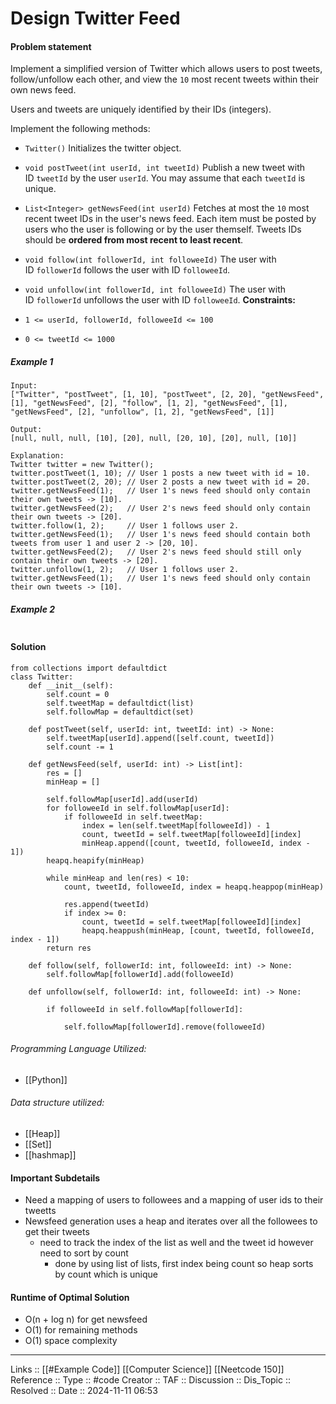# Design Twitter Feed

#### Problem statement

Implement a simplified version of Twitter which allows users to post tweets, follow/unfollow each other, and view the `10` most recent tweets within their own news feed.

Users and tweets are uniquely identified by their IDs (integers).

Implement the following methods:

- `Twitter()` Initializes the twitter object.
- `void postTweet(int userId, int tweetId)` Publish a new tweet with ID `tweetId` by the user `userId`. You may assume that each `tweetId` is unique.
- `List<Integer> getNewsFeed(int userId)` Fetches at most the `10` most recent tweet IDs in the user's news feed. Each item must be posted by users who the user is following or by the user themself. Tweets IDs should be **ordered from most recent to least recent**.
- `void follow(int followerId, int followeeId)` The user with ID `followerId` follows the user with ID `followeeId`.
- `void unfollow(int followerId, int followeeId)` The user with ID `followerId` unfollows the user with ID `followeeId`.
**Constraints:**

- `1 <= userId, followerId, followeeId <= 100`
- `0 <= tweetId <= 1000`
##### Example 1
```
Input:
["Twitter", "postTweet", [1, 10], "postTweet", [2, 20], "getNewsFeed", [1], "getNewsFeed", [2], "follow", [1, 2], "getNewsFeed", [1], "getNewsFeed", [2], "unfollow", [1, 2], "getNewsFeed", [1]]

Output:
[null, null, null, [10], [20], null, [20, 10], [20], null, [10]]

Explanation:
Twitter twitter = new Twitter();
twitter.postTweet(1, 10); // User 1 posts a new tweet with id = 10.
twitter.postTweet(2, 20); // User 2 posts a new tweet with id = 20.
twitter.getNewsFeed(1);   // User 1's news feed should only contain their own tweets -> [10].
twitter.getNewsFeed(2);   // User 2's news feed should only contain their own tweets -> [20].
twitter.follow(1, 2);     // User 1 follows user 2.
twitter.getNewsFeed(1);   // User 1's news feed should contain both tweets from user 1 and user 2 -> [20, 10].
twitter.getNewsFeed(2);   // User 2's news feed should still only contain their own tweets -> [20].
twitter.unfollow(1, 2);   // User 1 follows user 2.
twitter.getNewsFeed(1);   // User 1's news feed should only contain their own tweets -> [10].
```
##### Example 2
```
```
#### Solution
```
from collections import defaultdict
class Twitter:
    def __init__(self):
        self.count = 0
        self.tweetMap = defaultdict(list)
        self.followMap = defaultdict(set)

    def postTweet(self, userId: int, tweetId: int) -> None:
        self.tweetMap[userId].append([self.count, tweetId])
        self.count -= 1

    def getNewsFeed(self, userId: int) -> List[int]:
        res = []
        minHeap = []

        self.followMap[userId].add(userId)
        for followeeId in self.followMap[userId]:
            if followeeId in self.tweetMap:
                index = len(self.tweetMap[followeeId]) - 1
                count, tweetId = self.tweetMap[followeeId][index]
                minHeap.append([count, tweetId, followeeId, index - 1])
        heapq.heapify(minHeap)

        while minHeap and len(res) < 10:
            count, tweetId, followeeId, index = heapq.heappop(minHeap)            
            res.append(tweetId)
            if index >= 0:
                count, tweetId = self.tweetMap[followeeId][index]
                heapq.heappush(minHeap, [count, tweetId, followeeId, index - 1])
        return res

    def follow(self, followerId: int, followeeId: int) -> None:
        self.followMap[followerId].add(followeeId)

    def unfollow(self, followerId: int, followeeId: int) -> None:

        if followeeId in self.followMap[followerId]:

            self.followMap[followerId].remove(followeeId)
```

###### Programming Language Utilized:
- [[Python]]
###### Data structure utilized:

- [[Heap]]
- [[Set]]
- [[hashmap]]
#### Important Subdetails

- Need a mapping of users to followees and a mapping of user ids to their tweetts
- Newsfeed generation uses a heap and iterates over all the followees to get their tweets
	- need to track the index of the list as well and the tweet id however need to sort by count
		- done by using list of lists, first index being count so heap sorts by count which is unique
#### Runtime of Optimal Solution

- O(n + log n) for get newsfeed
- O(1) for remaining methods
- O(1) space complexity
---
Links :: [[#Example Code]] [[Computer Science]] [[Neetcode 150]]
Reference ::
Type :: #code
Creator ::
TAF ::
Discussion ::
Dis_Topic :: 
Resolved ::
Date :: 2024-11-11 06:53
